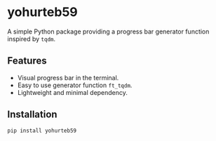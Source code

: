 # yohurteb59

A simple Python package providing a progress bar generator function inspired by `tqdm`.

## Features

- Visual progress bar in the terminal.
- Easy to use generator function `ft_tqdm`.
- Lightweight and minimal dependency.

## Installation

```bash
pip install yohurteb59
